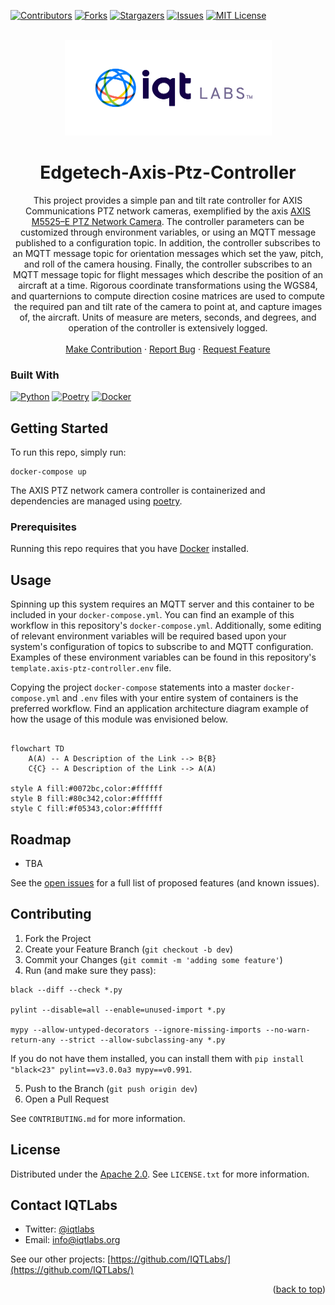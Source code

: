 <a name="readme-top"></a>

[contributors-shield]: https://img.shields.io/github/contributors/IQTLabs/edgetech-axis-ptz-controller.svg?style=for-the-badge
[contributors-url]: https://github.com/IQTLabs/edgetech-axis-ptz-controller/graphs/contributors
[forks-shield]: https://img.shields.io/github/forks/IQTLabs/edgetech-axis-ptz-controller.svg?style=for-the-badge
[forks-url]: https://github.com/IQTLabs/edgetech-axis-ptz-controller/network/members
[stars-shield]: https://img.shields.io/github/stars/IQTLabs/edgetech-axis-ptz-controller.svg?style=for-the-badge
[stars-url]: https://github.com/IQTLabs/edgetech-axis-ptz-controller/stargazers
[issues-shield]: https://img.shields.io/github/issues/IQTLabs/edgetech-axis-ptz-controller.svg?style=for-the-badge
[issues-url]: https://github.com/IQTLabs/edgetech-axis-ptz-controller/issues
[license-shield]: https://img.shields.io/github/license/IQTLabs/edgetech-axis-ptz-controller.svg?style=for-the-badge
[license-url]: https://github.com/IQTLabs/edgetech-axis-ptz-controller/blob/master/LICENSE.txt
[product-screenshot]: images/screenshot.png

[Python]: https://img.shields.io/badge/python-000000?style=for-the-badge&logo=python
[Python-url]: https://www.python.org
[Poetry]: https://img.shields.io/badge/poetry-20232A?style=for-the-badge&logo=poetry
[Poetry-url]: https://python-poetry.org
[Docker]: https://img.shields.io/badge/docker-35495E?style=for-the-badge&logo=docker
[Docker-url]: https://www.docker.com

[![Contributors][contributors-shield]][contributors-url]
[![Forks][forks-shield]][forks-url]
[![Stargazers][stars-shield]][stars-url]
[![Issues][issues-shield]][issues-url]
[![MIT License][license-shield]][license-url]

<br />
<div align="center">
  <a href="https://iqtlabs.org/">
    <img src="images/logo.png" alt="Logo" width="331" height="153">
  </a>

<h1 align="center">Edgetech-Axis-Ptz-Controller</h1>

  <p align="center">
    This project provides a simple pan and tilt rate controller for
    AXIS Communications PTZ network cameras, exemplified by the axis
    <a
    href="https://www.axis.com/dam/public/8d/ba/86/datasheet-axis-m5525%E2%80%93e-ptz-network-camera-en-US-294608.pdf">
    AXIS M5525–E PTZ Network Camera</a>. The controller parameters can
    be customized through environment variables, or using an MQTT
    message published to a configuration topic. In addition, the
    controller subscribes to an MQTT message topic for orientation
    messages which set the yaw, pitch, and roll of the camera
    housing. Finally, the controller subscribes to an MQTT message
    topic for flight messages which describe the position of an
    aircraft at a time. Rigorous coordinate transformations using the
    WGS84, and quarternions to compute direction cosine matrices are
    used to compute the required pan and tilt rate of the camera to
    point at, and capture images of, the aircraft. Units of measure
    are meters, seconds, and degrees, and operation of the controller
    is extensively logged.
    <br/>
    <br/>
    <a href="https://github.com/IQTLabs/edgetech-axis-ptz-controller/pulls">Make Contribution</a>
    ·
    <a href="https://github.com/IQTLabs/edgetech-axis-ptz-controller/issues">Report Bug</a>
    ·
    <a href="https://github.com/IQTLabs/edgetech-axis-ptz-controller/issues">Request Feature</a>
  </p>
</div>

### Built With

[![Python][Python]][Python-url]
[![Poetry][Poetry]][Poetry-url]
[![Docker][Docker]][Docker-url]

## Getting Started

To run this repo, simply run:

```
docker-compose up
```

The AXIS PTZ network camera controller is containerized and
dependencies are managed using [poetry]("https://python-poetry.org").

### Prerequisites

Running this repo requires that you have
[Docker](https://www.docker.com) installed.

## Usage

Spinning up this system requires an MQTT server and this container to
be included in your `docker-compose.yml`. You can find an example of
this workflow in this repository's `docker-compose.yml`. Additionally,
some editing of relevant environment variables will be required based
upon your system's configuration of topics to subscribe to and MQTT
configuration. Examples of these environment variables can be found in
this repository's `template.axis-ptz-controller.env` file.

Copying the project `docker-compose` statements into a master
`docker-compose.yml` and `.env` files with your entire system of
containers is the preferred workflow. Find an application architecture
diagram example of how the usage of this module was envisioned below.

<!-- Use the Labs Brand Colors in Mermaid Diagrams: #80c342,  #181245,  #f9d308,  #0072bc, #f05343, #65cbe7, #6657d3, #5f6475, #ffee97, #d0d2d9 -->

```mermaid 

flowchart TD
    A(A) -- A Description of the Link --> B{B}
    C{C} -- A Description of the Link --> A(A)

style A fill:#0072bc,color:#ffffff
style B fill:#80c342,color:#ffffff
style C fill:#f05343,color:#ffffff

```

## Roadmap

- TBA

See the [open
issues](https://github.com/IQTLabs/edgetech-axis-ptz-controller/issues)
for a full list of proposed features (and known issues).

## Contributing

1. Fork the Project
2. Create your Feature Branch (`git checkout -b dev`)
3. Commit your Changes (`git commit -m 'adding some feature'`)
4. Run (and make sure they pass):

```
black --diff --check *.py

pylint --disable=all --enable=unused-import *.py

mypy --allow-untyped-decorators --ignore-missing-imports --no-warn-return-any --strict --allow-subclassing-any *.py
```

If you do not have them installed, you can install them with `pip
install "black<23" pylint==v3.0.0a3 mypy==v0.991`.

5. Push to the Branch (`git push origin dev`)
6. Open a Pull Request

See `CONTRIBUTING.md` for more information.

## License

Distributed under the [Apache
2.0](https://github.com/IQTLabs/edgetech-audio-recorder/blob/main/LICENSE). See
`LICENSE.txt` for more information.

## Contact IQTLabs

  - Twitter: [@iqtlabs](https://twitter.com/iqtlabs)
  - Email: info@iqtlabs.org

See our other projects: [https://github.com/IQTLabs/](https://github.com/IQTLabs/)

<p align="right">(<a href="#readme-top">back to top</a>)</p>
